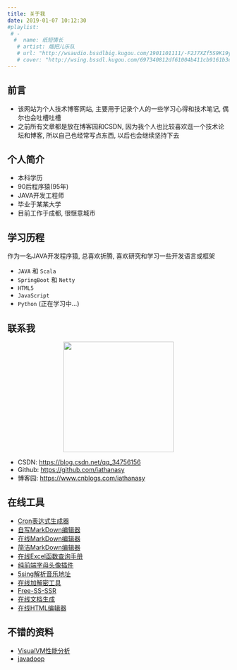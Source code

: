 ```yaml
---
title: 关于我
date: 2019-01-07 10:12:30
#playlist:
 # -
  #  name: 纸短情长
   # artist: 烟把儿乐队
   # url: "http://wsaudio.bssdlbig.kugou.com/1901101111/-F2J7XZf5S9K19yktDnPcw/1547176284/bss/extname/wsaudio/f12c21698119de686ee4731142862da2.mp3"
   # cover: "http://wsing.bssdl.kugou.com/697340812df61004b411cb9161b3e367.jpg_188x188.jpg?param=130y130"
---
```

## 前言
- 该网站为个人技术博客网站, 主要用于记录个人的一些学习心得和技术笔记, 偶尔也会吐槽吐槽
- 之前所有文章都是放在博客园和CSDN, 因为我个人也比较喜欢逛一个技术论坛和博客, 所以自己也经常写点东西, 以后也会继续坚持下去

## 个人简介

- 本科学历
- 90后程序猿(95年)
- JAVA开发工程师
- 毕业于某某大学
- 目前工作于成都, 很惬意城市


## 学习历程
作为一名JAVA开发程序猿, 总喜欢折腾, 喜欢研究和学习一些开发语言或框架

- `JAVA` 和 `Scala`
- `SpringBoot` 和 `Netty`
- `HTML5`
- `JavaScript`
- `Python` (正在学习中...)



## 联系我
[^_^]:
    看不见我

[>_<]:
    看不见我

[>_>]:
	还是看不见我
<div style="text-align: center">
	<img src="/images/head.jpg" width="250" height="250">
</div>

- CSDN: https://blog.csdn.net/qq_34756156
- Github: https://github.com/iathanasy
- 博客园: https://www.cnblogs.com/iathanasy

## 在线工具

- [Cron表达式生成器](https://iathanasy.github.io/html/cron)
- [自写MarkDown编辑器](https://iathanasy.github.io/html/md)
- [在线MarkDown编辑器](https://iathanasy.github.io/html/markdown)
- [简洁MarkDown编辑器](https://iathanasy.github.io/html/simplemde-markdown-editor)
- [在线Excel函数查询手册](https://iathanasy.github.io/html/excel)
- [纯前端字母头像插件](https://iathanasy.github.io/html/avatar)
- [5sing解析音乐地址](https://www.huyahaha.com/index/sing5)
- [在线加解密工具](http://tool.oschina.net/encrypt?type=2)
- [Free-SS-SSR](https://dxxzst.github.io/Free-SS-SSR)
- [在线文档生成](https://www.vuepress.cn/)
- [在线HTML编辑器](https://iathanasy.github.io/html/ed-html/)


## 不错的资料

- [VisualVM性能分析](https://www.cnblogs.com/wade-xu/p/4369094.html)
- [javadoop](https://www.javadoop.com)